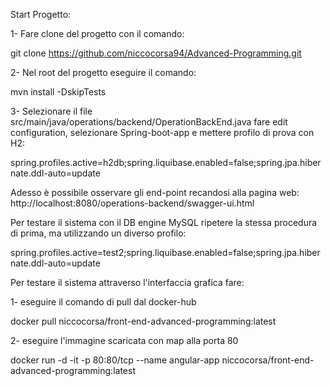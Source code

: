 Start Progetto:

1- Fare clone del progetto con il comando:

git clone https://github.com/niccocorsa94/Advanced-Programming.git

2- Nel root del progetto eseguire il comando:

mvn install -DskipTests

3- Selezionare il file src/main/java/operations/backend/OperationBackEnd.java fare edit configuration, selezionare Spring-boot-app e mettere profilo di prova con H2:

spring.profiles.active=h2db;spring.liquibase.enabled=false;spring.jpa.hibernate.ddl-auto=update

Adesso è possibile osservare gli end-point recandosi alla pagina web: http://localhost:8080/operations-backend/swagger-ui.html

Per testare il sistema con il DB engine MySQL ripetere la stessa procedura di prima, ma utilizzando un diverso profilo:

spring.profiles.active=test2;spring.liquibase.enabled=false;spring.jpa.hibernate.ddl-auto=update

Per testare il sistema attraverso l'interfaccia grafica fare:

1- eseguire il comando di pull dal docker-hub

docker pull niccocorsa/front-end-advanced-programming:latest

2- eseguire l'immagine scaricata con map alla porta 80

docker run -d -it -p 80:80/tcp --name angular-app niccocorsa/front-end-advanced-programming:latest
